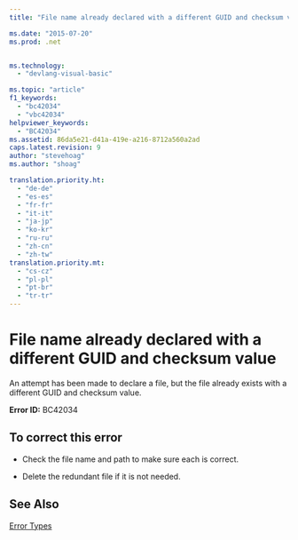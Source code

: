 ```yaml
---
title: "File name already declared with a different GUID and checksum value | Microsoft Docs"

ms.date: "2015-07-20"
ms.prod: .net


ms.technology: 
  - "devlang-visual-basic"

ms.topic: "article"
f1_keywords: 
  - "bc42034"
  - "vbc42034"
helpviewer_keywords: 
  - "BC42034"
ms.assetid: 86da5e21-d41a-419e-a216-8712a560a2ad
caps.latest.revision: 9
author: "stevehoag"
ms.author: "shoag"

translation.priority.ht: 
  - "de-de"
  - "es-es"
  - "fr-fr"
  - "it-it"
  - "ja-jp"
  - "ko-kr"
  - "ru-ru"
  - "zh-cn"
  - "zh-tw"
translation.priority.mt: 
  - "cs-cz"
  - "pl-pl"
  - "pt-br"
  - "tr-tr"
---
```

# File name already declared with a different GUID and checksum value
An attempt has been made to declare a file, but the file already exists with a different GUID and checksum value.  
  
 **Error ID:** BC42034  
  
## To correct this error  
  
-   Check the file name and path to make sure each is correct.  
  
-   Delete the redundant file if it is not needed.  
  
## See Also  
 [Error Types](../../visual-basic/programming-guide/language-features/error-types.md)